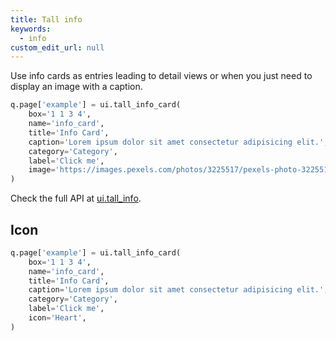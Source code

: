 ```yaml
---
title: Tall info
keywords:
  - info
custom_edit_url: null
---
```


Use info cards as entries leading to detail views or when you just need to display an image with a caption.

```py
q.page['example'] = ui.tall_info_card(
    box='1 1 3 4',
    name='info_card',
    title='Info Card',
    caption='Lorem ipsum dolor sit amet consectetur adipisicing elit.',
    category='Category',
    label='Click me',
    image='https://images.pexels.com/photos/3225517/pexels-photo-3225517.jpeg?auto=compress&cs=tinysrgb&dpr=2&h=750&w=1260',
)
```

Check the full API at [ui.tall_info](/docs/api/ui#tall_info).

## Icon

```py
q.page['example'] = ui.tall_info_card(
    box='1 1 3 4',
    name='info_card',
    title='Info Card',
    caption='Lorem ipsum dolor sit amet consectetur adipisicing elit.',
    category='Category',
    label='Click me',
    icon='Heart',
)
```
